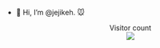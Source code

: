 - 👋 Hi, I’m @jejikeh. 🐭

<p align="center"> 
  Visitor count<br>
  <img src="https://profile-counter.glitch.me/jejikeh/count.svg" />
</p>
